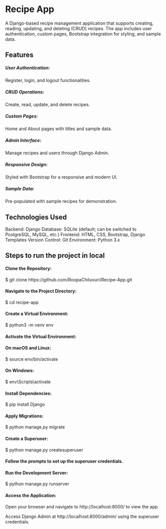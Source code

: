 <h1>Recipe App</h1>

<p>A Django-based recipe management application that supports creating, reading, updating, and deleting (CRUD) recipes. The app includes user authentication, custom pages, Bootstrap integration for styling, and sample data.</p>

<h2>Features</h2>

<h5>User Authentication:</h5> Register, login, and logout functionalities.<br/>
<h5>CRUD Operations:</h5> Create, read, update, and delete recipes.<br/>
<h5>Custom Pages:</h5> Home and About pages with titles and sample data.<br/>
<h5>Admin Interface:</h5> Manage recipes and users through Django Admin.<br/>
<h5>Responsive Design:</h5> Styled with Bootstrap for a responsive and modern UI.<br/>
<h5>Sample Data:</h5> Pre-populated with sample recipes for demonstration.<br/>

<h2>Technologies Used</h2>

Backend: Django
Database: SQLite (default; can be switched to PostgreSQL, MySQL, etc.)
Frontend: HTML, CSS, Bootstrap, Django Templates
Version Control: Git
Environment: Python 3.x


<h2>Steps to run the project in local</h2>

<h4>Clone the Repository:</h4>
$ git clone https://github.com/RoopaChiluvuri/Recipe-App.git

<h4>Navigate to the Project Directory:</h4>
$ cd recipe-app

<h4>Create a Virtual Environment:</h4>
$ python3 -m venv env

<h4>Activate the Virtual Environment:</h4>
<h4>On macOS and Linux:</h4> $ source env/bin/activate
<h4>On Windows:</h4> $ env\Scripts\activate

<h4>Install Dependencies:</h4> $ pip install Django

<h4>Apply Migrations:</h4> $ python manage.py migrate

<h4>Create a Superuser:</h4> $ python manage.py createsuperuser

<h4>Follow the prompts to set up the superuser credentials.</h4>
<h4>Run the Development Server:</h4> $ python manage.py runserver


<h4>Access the Application:</h4>
Open your browser and navigate to http://localhost:8000/ to view the app.

Access Django Admin at http://localhost:8000/admin/ using the superuser credentials.

